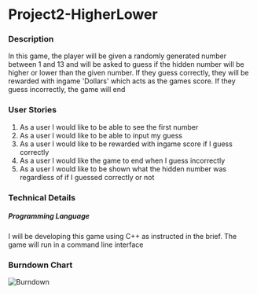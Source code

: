 # Project2-HigherLower

### Description
In this game, the player will be given a randomly generated number between 1 and 13 and will be asked to guess if the hidden number will be higher or lower than the given number. If they guess correctly, they will be rewarded with ingame 'Dollars' which acts as the games score. If they guess incorrectly, the game will end

### User Stories
1. As a user I would like to be able to see the first number
2. As a user I would like to be able to input my guess
3. As a user I would like to be rewarded with ingame score if I guess correctly
4. As a user I would like the game to end when I guess incorrectly
5. As a user I would like to be shown what the hidden number was regardless of if I guessed correctly or not

### Technical Details

##### Programming Language
I will be developing this game using C++ as instructed in the brief. The game will run in a command line interface

### Burndown Chart

![Burndown](https://i.imgur.com/269ZZ3C.png)

